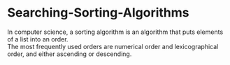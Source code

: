 # Searching-Sorting-Algorithms

In computer science, a sorting algorithm is an algorithm that puts elements of a list into an order. <br>The most frequently used orders are numerical order and lexicographical order, and either ascending or descending.
